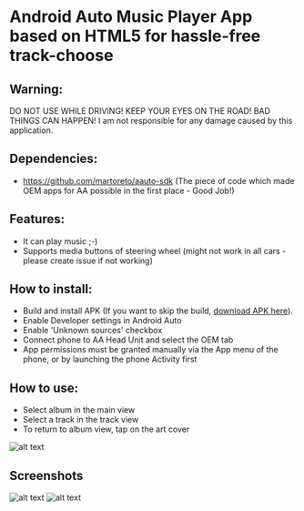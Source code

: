 # Android Auto Music Player App based on HTML5 for hassle-free track-choose

## Warning:

DO NOT USE WHILE DRIVING! KEEP YOUR EYES ON THE ROAD! BAD THINGS CAN HAPPEN!
I am not responsible for any damage caused by this application.

## Dependencies:

- https://github.com/martoreto/aauto-sdk (The piece of code which made OEM apps for AA possible in the first place - Good Job!)

## Features:

- It can play music ;-)
- Supports media buttons of steering wheel (might not work in all cars - please create issue if not working) 

## How to install:

- Build and install APK (If you want to skip the build, [download APK here](https://github.com/nerone-github/UnleashedAudioPlayer/raw/master/apk/unleashedaudio.apk)).
- Enable Developer settings in Android Auto
- Enable 'Unknown sources' checkbox
- Connect phone to AA Head Unit and select the OEM tab
- App permissions must be granted manually via the App menu of the phone, or by launching the phone Activity first

## How to use:

- Select album in the main view
- Select a track in the track view
- To return to album view, tap on the art cover

![alt text](https://raw.githubusercontent.com/nerone-github/LocalSpeedcam/master/images/devsettings.png)

## Screenshots

![alt text](https://raw.githubusercontent.com/nerone-github/UnleashedAudioPlayer/master/images/ua1.png)
![alt text](https://raw.githubusercontent.com/nerone-github/UnleashedAudioPlayer/master/images/ua2.png)